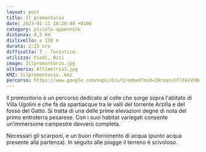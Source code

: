 ```yaml
---
layout: post
title: Il promontorio
date: 2023-01-11 18:20:48 +0100
category: piccolo-appennino
distanza: 4,5 Km
dislivello:	± 120 m
durata:	2:15 ore
difficolta:	T - Turistico
utilizzo: Piedi, Bici
image: 3ilpromontorio.jpg
altimeria: Altimetria3.jpg
KMZ: 3ilpromontorio..kmz
percorso: https://www.google.com/maps/d/u/1/embed?mid=1RraqnvCFlFkJVhBqPXE4azZWNeoxesw&ehbc=2E312F
---
```


Il promontorio è un percorso dedicato al colle che sorge sopra l'abitato di Villa Ugolini e che fa da spartiacque tra le valli del torrente Arzilla e del fosso del Gatto. Si tratta di una delle prime elevazioni degne di nota del primo entroterra pesarese. Con i suoi habitat variegati consente un’immersione campestre davvero completa.

Necessari gli scarponi, e un buon rifornimento di acqua (punto acqua presente alla partenza). In seguito alle piogge il terreno è scivoloso.